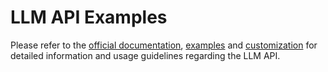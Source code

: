# LLM API Examples

Please refer to the [official documentation](https://nvidia.github.io/TensorRT-LLM/llm-api/), [examples](https://nvidia.github.io/TensorRT-LLM/latest/examples/llm_api_examples.html) and [customization](https://nvidia.github.io/TensorRT-LLM/examples/customization.html) for detailed information and usage guidelines regarding the LLM API.
